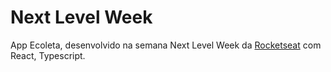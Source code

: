 <h1>Next Level Week</h1>

<p>App Ecoleta, desenvolvido na semana Next Level Week da <a href="https://rocketseat.com.br" target="_blank">Rocketseat</a> com React, Typescript. </p>
